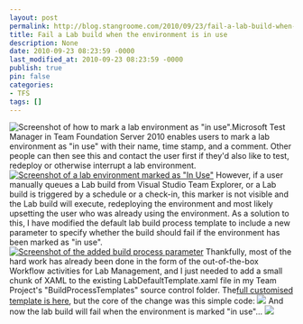 ```yaml
---
layout: post
permalink: http://blog.stangroome.com/2010/09/23/fail-a-lab-build-when-the-environment-is-in-use/
title: Fail a Lab build when the environment is in use
description: None
date: 2010-09-23 08:23:59 -0000
last_modified_at: 2010-09-23 08:23:59 -0000
publish: true
pin: false
categories:
- TFS
tags: []
---
```

![Screenshot of how to mark a lab environment as "in use".](http://blog.stangroome.com/wp-content/uploads/2010/09/markinuse.png)Microsoft Test Manager in Team Foundation Server 2010 enables users to mark a lab environment as "in use" with their name, time stamp, and a comment. Other people can then see this and contact the user first if they'd also like to test, redeploy or otherwise interrupt a lab environment. [![Screenshot of a lab environment marked as "In Use"](http://blog.stangroome.com/wp-content/uploads/2010/09/markedinuse.png)](http://blog.stangroome.com/wp-content/uploads/2010/09/markedinuse.png) However, if a user manually queues a Lab build from Visual Studio Team Explorer, or a Lab build is triggered by a schedule or a check-in, this marker is not visible and the Lab build will execute, redeploying the environment and most likely upsetting the user who was already using the environment. As a solution to this, I have modified the default lab build process template to include a new parameter to specify whether the build should fail if the environment has been marked as "in use". [![Screenshot of the added build process parameter](http://blog.stangroome.com/wp-content/uploads/2010/09/parameters.png)](http://blog.stangroome.com/wp-content/uploads/2010/09/parameters.png) Thankfully, most of the hard work has already been done in the form of the out-of-the-box Workflow activities for Lab Management, and I just needed to add a small chunk of XAML to the existing LabDefaultTemplate.xaml file in my Team Project's "BuildProcessTemplates" source control folder. The[full customised template is here](http://gist.github.com/593319), but the core of the change was this simple code: [![](http://blog.stangroome.com/wp-content/uploads/2010/09/code.png)](http://blog.stangroome.com/wp-content/uploads/2010/09/code.png) And now the lab build will fail when the environment is marked "in use"... [![](http://blog.stangroome.com/wp-content/uploads/2010/09/failed.png)](http://blog.stangroome.com/wp-content/uploads/2010/09/failed.png)
